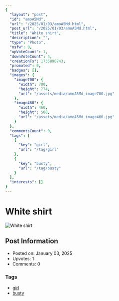 ```yaml
---
{
  "layout": "post",
  "id": "amoA5Md",
  "url": "/2025/01/03/amoA5Md.html",
  "post_url": "/2025/01/03/amoA5Md.html",
  "title": "White shirt",
  "description": "",
  "type": "Photo",
  "nsfw": 0,
  "upVoteCount": 1,
  "downVoteCount": 4,
  "creationTs": 1735890743,
  "promoted": 0,
  "badges": [],
  "images": {
    "image700": {
      "width": 700,
      "height": 774,
      "url": "/assets/media/amoA5Md_image700.jpg"
    },
    "image460": {
      "width": 460,
      "height": 508,
      "url": "/assets/media/amoA5Md_image460.jpg"
    }
  },
  "commentsCount": 0,
  "tags": [
    {
      "key": "girl",
      "url": "/tag/girl"
    },
    {
      "key": "busty",
      "url": "/tag/busty"
    }
  ],
  "interests": []
}
---
```


# White shirt

![White shirt](/assets/media/amoA5Md_image700.jpg)

## Post Information

- Posted on: January 03, 2025
- Upvotes: 1
- Comments: 0

### Tags

- [girl](/tag/girl)
- [busty](/tag/busty)
